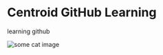 # Centroid GitHub Learning

learning github 

![some cat image](https://usercontent2.hubstatic.com/433728_f520.jpg)
